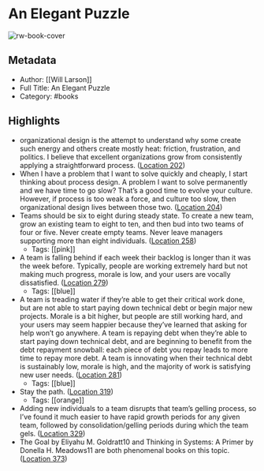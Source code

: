 # An Elegant Puzzle

![rw-book-cover](https://images-na.ssl-images-amazon.com/images/I/51aTO3pGp9L._SL200_.jpg)

## Metadata
- Author: [[Will Larson]]
- Full Title: An Elegant Puzzle
- Category: #books

## Highlights
- organizational design is the attempt to understand why some create such energy and others create mostly heat: friction, frustration, and politics. I believe that excellent organizations grow from consistently applying a straightforward process. ([Location 202](https://readwise.io/to_kindle?action=open&asin=B07QYCHJ7V&location=202))
- When I have a problem that I want to solve quickly and cheaply, I start thinking about process design. A problem I want to solve permanently and we have time to go slow? That’s a good time to evolve your culture. However, if process is too weak a force, and culture too slow, then organizational design lives between those two. ([Location 204](https://readwise.io/to_kindle?action=open&asin=B07QYCHJ7V&location=204))
- Teams should be six to eight during steady state. To create a new team, grow an existing team to eight to ten, and then bud into two teams of four or five. Never create empty teams. Never leave managers supporting more than eight individuals. ([Location 258](https://readwise.io/to_kindle?action=open&asin=B07QYCHJ7V&location=258))
    - Tags: [[pink]] 
- A team is falling behind if each week their backlog is longer than it was the week before. Typically, people are working extremely hard but not making much progress, morale is low, and your users are vocally dissatisfied. ([Location 279](https://readwise.io/to_kindle?action=open&asin=B07QYCHJ7V&location=279))
    - Tags: [[blue]] 
- A team is treading water if they’re able to get their critical work done, but are not able to start paying down technical debt or begin major new projects. Morale is a bit higher, but people are still working hard, and your users may seem happier because they’ve learned that asking for help won’t go anywhere. A team is repaying debt when they’re able to start paying down technical debt, and are beginning to benefit from the debt repayment snowball: each piece of debt you repay leads to more time to repay more debt. A team is innovating when their technical debt is sustainably low, morale is high, and the majority of work is satisfying new user needs. ([Location 281](https://readwise.io/to_kindle?action=open&asin=B07QYCHJ7V&location=281))
    - Tags: [[blue]] 
- Stay the path. ([Location 319](https://readwise.io/to_kindle?action=open&asin=B07QYCHJ7V&location=319))
    - Tags: [[orange]] 
- Adding new individuals to a team disrupts that team’s gelling process, so I’ve found it much easier to have rapid growth periods for any given team, followed by consolidation/gelling periods during which the team gels. ([Location 329](https://readwise.io/to_kindle?action=open&asin=B07QYCHJ7V&location=329))
- The Goal by Eliyahu M. Goldratt10 and Thinking in Systems: A Primer by Donella H. Meadows11 are both phenomenal books on this topic. ([Location 373](https://readwise.io/to_kindle?action=open&asin=B07QYCHJ7V&location=373))
